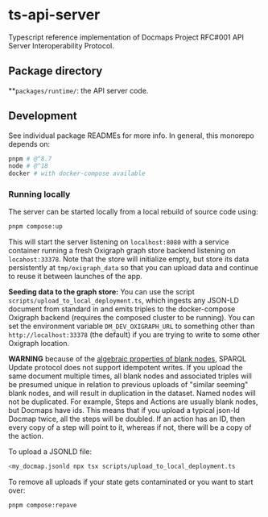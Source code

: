 # ts-api-server

Typescript reference implementation of Docmaps Project RFC#001 API Server Interoperability Protocol.

## Package directory

**`packages/runtime/`: the API server code.

## Development

See individual package READMEs for more info. In general, this monorepo depends on:

```bash
pnpm # @^8.7
node # @^18
docker # with docker-compose available
```

### Running locally

The server can be started locally from a local rebuild of source code using:

```bash
pnpm compose:up
```

This will start the server listening on `localhost:8080` with a service container
running a fresh Oxigraph graph store backend listening on `locahost:33378`. Note
that the store will initialize empty, but store its data persistently at `tmp/oxigraph_data`
so that you can upload data and continue to reuse it between launches of the app.

**Seeding data to the graph store:** You can use the script `scripts/upload_to_local_deployment.ts`,
which ingests any JSON-LD document from standard in and emits triples to the docker-compose
Oxigraph backend (requires the composed cluster to be running). You can set the environment variable
`DM_DEV_OXIGRAPH_URL` to something other than `http://localhost:33378` (the default) if you are trying
to write to some other Oxigraph location.

**WARNING** because of the [algebraic properties of blank nodes](https://docmaps.knowledgefutures.org/pub/eqb8u4v0/release/2),
SPARQL Update protocol does not support idempotent writes. If you upload the same document multiple times,
all blank nodes and associated triples will be presumed unique in relation to previous uploads
of "similar seeming" blank nodes, and will result in duplication in the dataset. Named nodes will
not be duplicated. For example, Steps and Actions are usually blank nodes, but Docmaps have ids.
This means that if you upload a typical json-ld Docmap twice, all the steps will be doubled. If an
action has an ID, then every copy of a step will point to it, whereas if not, there will be a copy
of the action.

To upload a JSONLD file:

```bash
<my_docmap.jsonld npx tsx scripts/upload_to_local_deployment.ts
```

To remove all uploads if your state gets contaminated or you want to start over:

```bash
pnpm compose:repave
```

